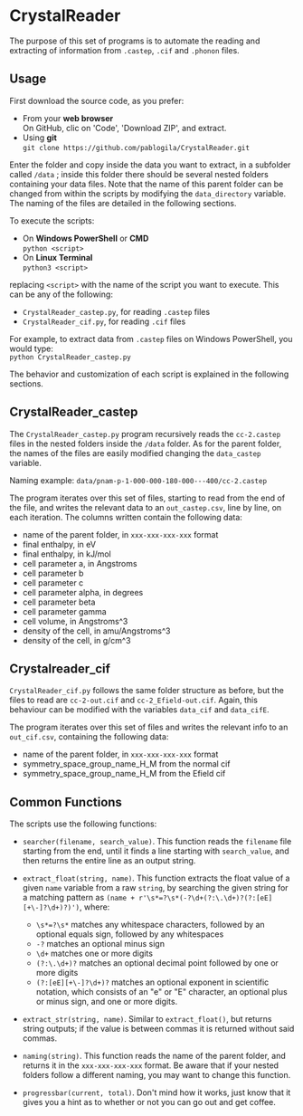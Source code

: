 # CrystalReader

The purpose of this set of programs is to automate the reading and extracting of information from `.castep`, `.cif` and `.phonon` files.


## Usage

First download the source code, as you prefer:
* From your **web browser**\
On GitHub, clic on 'Code', 'Download ZIP', and extract.
* Using **git**\
`git clone https://github.com/pablogila/CrystalReader.git`

Enter the folder and copy inside the data you want to extract, in a subfolder called `/data` ; inside this folder there should be several nested folders containing your data files. Note that the name of this parent folder can be changed from within the scripts by modifying the `data_directory` variable. The naming of the files are detailed in the following sections.

To execute the scripts:
* On **Windows PowerShell** or **CMD**\
`python <script>`
* On **Linux Terminal**\
`python3 <script>`

replacing `<script>` with the name of the script you want to execute. This can be any of the following:
* `CrystalReader_castep.py`, for reading `.castep` files
* `CrystalReader_cif.py`, for reading `.cif` files

For example, to extract data from `.castep` files on Windows PowerShell, you would type:\
`python CrystalReader_castep.py`

The behavior and customization of each script is explained in the following sections.


## CrystalReader_castep

The `CrystalReader_castep.py` program recursively reads the `cc-2.castep` files in the nested folders inside the `/data` folder. As for the parent folder, the names of the files are easily modified changing the `data_castep` variable.

Naming example: `data/pnam-p-1-000-000-180-000---400/cc-2.castep`

The program iterates over this set of files, starting to read from the end of the file, and writes the relevant data to an `out_castep.csv`, line by line, on each iteration. The columns written contain the following data:

* name of the parent folder, in `xxx-xxx-xxx-xxx` format
* final enthalpy, in eV
* final enthalpy, in kJ/mol
* cell parameter a, in Angstroms
* cell parameter b
* cell parameter c
* cell parameter alpha, in degrees
* cell parameter beta
* cell parameter gamma
* cell volume, in Angstroms^3
* density of the cell, in amu/Angstroms^3
* density of the cell, in g/cm^3


## Crystalreader_cif

`CrystalReader_cif.py` follows the same folder structure as before, but the files to read are `cc-2-out.cif` and `cc-2_Efield-out.cif`. Again, this behaviour can be modified with the variables `data_cif` and `data_cifE`.

The program iterates over this set of files and writes the relevant info to an `out_cif.csv`, containing the following data:
* name of the parent folder, in `xxx-xxx-xxx-xxx` format
* symmetry_space_group_name_H_M from the normal cif
* symmetry_space_group_name_H_M from the Efield cif


## Common Functions

The scripts use the following functions:

* `searcher(filename, search_value)`. This function reads the `filename` file starting from the end, until it finds a line starting with `search_value`, and then returns the entire line as an output string.

* `extract_float(string, name)`. This function extracts the float value of a given `name` variable from a raw `string`, by searching the given string for a matching pattern as `(name + r'\s*=?\s*(-?\d+(?:\.\d+)?(?:[eE][+\-]?\d+)?)')`, where:
  * `\s*=?\s*` matches any whitespace characters, followed by an optional equals sign, followed by any whitespaces
  * `-?` matches an optional minus sign
  * `\d+` matches one or more digits
  * `(?:\.\d+)?` matches an optional decimal point followed by one or more digits
  * `(?:[eE][+\-]?\d+)?` matches an optional exponent in scientific notation, which consists of an "e" or "E" character, an optional plus or minus sign, and one or more digits.

* `extract_str(string, name)`. Similar to `extract_float()`, but returns string outputs; if the value is between commas it is returned without said commas.

&NewLine;
* `naming(string)`. This function reads the name of the parent folder, and returns it in the `xxx-xxx-xxx-xxx` format. Be aware that if your nested folders follow a different naming, you may want to change this function.

* `progressbar(current, total)`. Don't mind how it works, just know that it gives you a hint as to whether or not you can go out and get coffee.